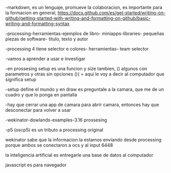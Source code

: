 

-markdown, es un lenguaje, promueve la colaboracion, es importante para la formacion en general, https://docs.github.com/es/get-started/writing-on-github/getting-started-with-writing-and-formatting-on-github/basic-writing-and-formatting-syntax 

-processing-herramientas-ejemplos de libro- miniapps-libraries- pequeñas piezas de software- titulo, texto y autor

-processing 4 tiene selector e colores- herramientas- team selector 

-vamos a aprender a usar e investigar

-en prossesing setup es una funcion y size tambien, () algunos con parametros y otras sin opciones
(){ = aqui le voy a decir al computador que significa setup

-setup define el mundo y en draw es preguntale a la camara, que me de un cuadro y que lo ponga en pantalla 

-hay que cerrar una app de camara para abrir camara, entonces hay que desconectar para volver a usar

-wekinator-dowlands-examples-3.16 prossesing

-p5 (oscp5) es un tributo a processing original

wekinator sabe que la informacion la estamos enviando desde processing porque ambos se conectaron a ocs y al input 6448

la inteligencia artificial es entregarle una base de datos al computador 

javascript es para navegador
